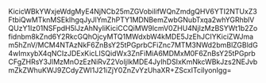 KicicWBkYWxjeWdgMyE4NjNCb25mZGVobilifWQnZmdgQHV6YTI2NTUxZ3FtbiQwMTknMSEkIhgqJyJlYmZhPTY1MDNBemZwbGNubTxqa2whYGRhblVQUzY1Iz01NSFpdH5lJzAhNyIiKiciCCQiMW9lcmV0ZHU4NjIzMzBSYWt1b2Zofidnbm8kZnd6Y2RkcGQhOjcyMTQ1MWdxbW4kMDE5JzEhJCIYKiciZWJmam5hZnV/MCM4NTAzNkF6ZnBsY25tPGprbCFiZnc7MTM3NWd2bmBlZGBldG4wImxybX4qNCIzJDExKicLISQidWx3ZnFiMiA6MDMxM0F6ZnBsY25tPGprbCFgZHRsY3JlMzMnOzEzNiRvZ2VoIjIkMDE4JyIhDSIxKmNkcWBkJzs2NEJvbmZkZWhuKWJ9ZCdyZWI1J21iZjY0ZnZvYzUhaXR+ZScxITciIyonIgg=